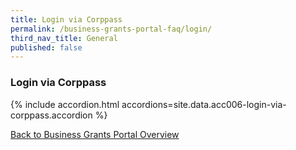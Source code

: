 ```yaml
---
title: Login via Corppass
permalink: /business-grants-portal-faq/login/
third_nav_title: General
published: false
---
```


### Login via Corppass

{% include accordion.html accordions=site.data.acc006-login-via-corppass.accordion %}

[Back to Business Grants Portal Overview](/business-grants-portal/)
